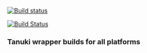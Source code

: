 [![Build status](https://ci.appveyor.com/api/projects/status/xsvg4jucjn0ue323?svg=true)](https://ci.appveyor.com/project/steveatinfincia/wrapper)

[![Build Status](https://travis-ci.org/steveatinfincia/wrapper.svg?branch=master)](https://travis-ci.org/steveatinfincia/wrapper)

### Tanuki wrapper builds for all platforms
